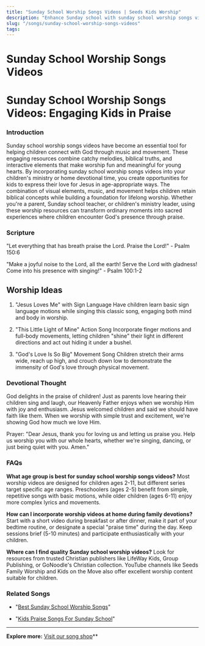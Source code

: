 ```yaml
---
title: "Sunday School Worship Songs Videos | Seeds Kids Worship"
description: "Enhance Sunday school with sunday school worship songs videos that teach faith through music. Educational worship resources for children."
slug: "/songs/sunday-school-worship-songs-videos"
tags:
---
```


# Sunday School Worship Songs Videos

# Sunday School Worship Songs Videos: Engaging Kids in Praise

### Introduction
Sunday school worship songs videos have become an essential tool for helping children connect with God through music and movement. These engaging resources combine catchy melodies, biblical truths, and interactive elements that make worship fun and meaningful for young hearts. By incorporating sunday school worship songs videos into your children's ministry or home devotional time, you create opportunities for kids to express their love for Jesus in age-appropriate ways. The combination of visual elements, music, and movement helps children retain biblical concepts while building a foundation for lifelong worship. Whether you're a parent, Sunday school teacher, or children's ministry leader, using these worship resources can transform ordinary moments into sacred experiences where children encounter God's presence through praise.

### Scripture
"Let everything that has breath praise the Lord. Praise the Lord!" - Psalm 150:6

"Make a joyful noise to the Lord, all the earth! Serve the Lord with gladness! Come into his presence with singing!" - Psalm 100:1-2

## Worship Ideas
1. "Jesus Loves Me" with Sign Language
Have children learn basic sign language motions while singing this classic song, engaging both mind and body in worship.

2. "This Little Light of Mine" Action Song
Incorporate finger motions and full-body movements, letting children "shine" their light in different directions and act out hiding it under a bushel.

3. "God's Love Is So Big" Movement Song
Children stretch their arms wide, reach up high, and crouch down low to demonstrate the immensity of God's love through physical movement.

### Devotional Thought
God delights in the praise of children! Just as parents love hearing their children sing and laugh, our Heavenly Father enjoys when we worship Him with joy and enthusiasm. Jesus welcomed children and said we should have faith like them. When we worship with simple trust and excitement, we're showing God how much we love Him.

Prayer: "Dear Jesus, thank you for loving us and letting us praise you. Help us worship you with our whole hearts, whether we're singing, dancing, or just being quiet with you. Amen."

### FAQs
**What age group is best for sunday school worship songs videos?**
Most worship videos are designed for children ages 2-11, but different series target specific age ranges. Preschoolers (ages 2-5) benefit from simple, repetitive songs with basic motions, while older children (ages 6-11) enjoy more complex lyrics and movements.

**How can I incorporate worship videos at home during family devotions?**
Start with a short video during breakfast or after dinner, make it part of your bedtime routine, or designate a special "praise time" during the day. Keep sessions brief (5-10 minutes) and participate enthusiastically with your children.

**Where can I find quality Sunday school worship videos?**
Look for resources from trusted Christian publishers like LifeWay Kids, Group Publishing, or GoNoodle's Christian collection. YouTube channels like Seeds Family Worship and Kids on the Move also offer excellent worship content suitable for children.

### Related Songs

- "[Best Sunday School Worship Songs](/songs/best-sunday-school-worship-songs/)"

- "[Kids Praise Songs For Sunday School](/songs/kids-praise-songs-for-sunday-school/)"

---

**Explore more:** [Visit our song shop](https://seedskidsworship.com/shop)**

<!-- Schema Markup -->
<script type="application/ld+json">
{
  "@context": "https://schema.org",
  "@type": "MusicRecording",
  "name": "Sunday School Worship Songs Videos",
  "byArtist": {
    "@type": "MusicGroup",
    "name": "Seeds Kids Worship"
  },
  "isFamilyFriendly": true,
  "url": "https://seedskidsworship.com/songs/sunday-school-worship-songs-videos/"
}
</script>